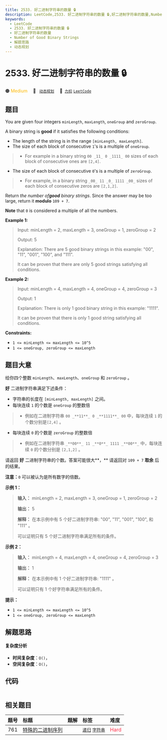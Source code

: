 ```yaml
---
title: 2533. 好二进制字符串的数量 🔒
description: LeetCode,2533. 好二进制字符串的数量 🔒,好二进制字符串的数量,Number of Good Binary Strings,解题思路,动态规划
keywords:
  - LeetCode
  - 2533. 好二进制字符串的数量 🔒
  - 好二进制字符串的数量
  - Number of Good Binary Strings
  - 解题思路
  - 动态规划
---
```


# 2533. 好二进制字符串的数量 🔒

🟠 <font color=#ffb800>Medium</font>&emsp; 🔖&ensp; [`动态规划`](/tag/dynamic-programming.md)&emsp; 🔗&ensp;[`力扣`](https://leetcode.cn/problems/number-of-good-binary-strings) [`LeetCode`](https://leetcode.com/problems/number-of-good-binary-strings)

## 题目

You are given four integers `minLength`, `maxLength`, `oneGroup` and
`zeroGroup`.

A binary string is **good** if it satisfies the following conditions:

  * The length of the string is in the range `[minLength, maxLength]`.
  * The size of each block of consecutive `1`'s is a multiple of `oneGroup`. 
> 
> * For example in a binary string `00 _11_ 0 _1111_ 00` sizes of each block of consecutive ones are `[2,4]`.
  * The size of each block of consecutive `0`'s is a multiple of `zeroGroup`. 
> 
> * For example, in a binary string `_00_ 11 _0_ 1111 _00_` sizes of each block of consecutive zeros are `[2,1,2]`.

Return _the number of**good** binary strings_. Since the answer may be too
large, return it **modulo** `109 + 7`.

**Note** that `0` is considered a multiple of all the numbers.



**Example 1:**

> Input: minLength = 2, maxLength = 3, oneGroup = 1, zeroGroup = 2
> 
> Output: 5
> 
> Explanation: There are 5 good binary strings in this example: "00", "11", "001", "100", and "111".
> 
> It can be proven that there are only 5 good strings satisfying all conditions.

**Example 2:**

> Input: minLength = 4, maxLength = 4, oneGroup = 4, zeroGroup = 3
> 
> Output: 1
> 
> Explanation: There is only 1 good binary string in this example: "1111".
> 
> It can be proven that there is only 1 good string satisfying all conditions.

**Constraints:**

  * `1 <= minLength <= maxLength <= 10^5`
  * `1 <= oneGroup, zeroGroup <= maxLength`


## 题目大意

给你四个整数 `minLength`、`maxLength`、`oneGroup` 和 `zeroGroup` 。

**好** 二进制字符串满足下述条件：

  * 字符串的长度在 `[minLength, maxLength]` 之间。
  * 每块连续 `1` 的个数是 `oneGroup` 的整数倍 
> 
> * 例如在二进制字符串 `00 _**11**_ 0 _**1111**_ 00` 中，每块连续 `1` 的个数分别是`[2,4]` 。
  * 每块连续 `0` 的个数是 `zeroGroup` 的整数倍 
> 
> * 例如在二进制字符串 `_**00**_ 11 _**0**_ 1111 _**00**_` 中，每块连续 `0` 的个数分别是 `[2,1,2]` 。

请返回 **好** 二进制字符串的个数。答案可能很大**，** 请返回对 `109 + 7` **取余** 后的结果。

**注意：**`0` 可以被认为是所有数字的倍数。



**示例 1：**

> 
> 
> 
> 
> 
> **输入：** minLength = 2, maxLength = 3, oneGroup = 1, zeroGroup = 2
> 
> **输出：** 5
> 
> **解释：** 在本示例中有 5 个好二进制字符串: "00", "11", "001", "100", 和 "111" 。
> 
> 可以证明只有 5 个好二进制字符串满足所有的条件。

**示例 2：**

> 
> 
> 
> 
> 
> **输入：** minLength = 4, maxLength = 4, oneGroup = 4, zeroGroup = 3
> 
> **输出：** 1
> 
> **解释：** 在本示例中有 1 个好二进制字符串: "1111" 。
> 
> 可以证明只有 1 个好字符串满足所有的条件。
> 
> 



**提示：**

  * `1 <= minLength <= maxLength <= 10^5`
  * `1 <= oneGroup, zeroGroup <= maxLength`


## 解题思路

#### 复杂度分析

- **时间复杂度**：`O()`，
- **空间复杂度**：`O()`，

## 代码

```javascript

```

## 相关题目

<!-- prettier-ignore -->
| 题号 | 标题 | 题解 | 标签 | 难度 |
| :------: | :------ | :------: | :------ | :------ |
| 761 | [特殊的二进制序列](https://leetcode.com/problems/special-binary-string) |  |  [`递归`](/tag/recursion.md) [`字符串`](/tag/string.md) | <font color=#ff334b>Hard</font> |